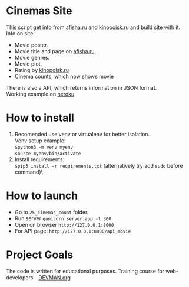 # Cinemas Site

This script get info from [afisha.ru](https://www.afisha.ru/msk/schedule_cinema/) and [kinopoisk.ru](https://www.kinopoisk.ru/) and build site with it.\
Info on site:
- Movie poster.
- Movie title and page on [afisha.ru](https://www.afisha.ru).
- Movie genres.
- Movie plot.
- Rating by [kinopoisk.ru](https://www.kinopoisk.ru/)
- Cinema counts, which now shows movie

There is also a API, which returns information in JSON format.\
Working example on [heroku](https://peaceful-oasis-41133.herokuapp.com/).
# How to install
1. Recomended use venv or virtualenv for better isolation.\
Venv setup example: \
`$python3 -m venv myenv`\
`source myenv/bin/activate`
2. Install requirements:\
`$pip3 install -r requirements.txt` (alternatively try add `sudo` before command)\

# How to launch
   - Go to `25_cinemas_count` folder.
   - Run server `gunicorn server:app -t 300`
   - Open on browser `http://127.0.0.1:8000`
   - For API page: `http://127.0.0.1:8000/api_movie`
# Project Goals

The code is written for educational purposes. Training course for web-developers - [DEVMAN.org](https://devman.org)
